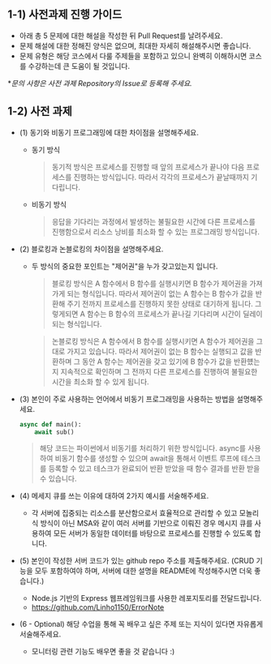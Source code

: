 ## 1-1) 사전과제 진행 가이드

- 아래 총 5 문제에 대한 해설을 작성한 뒤 Pull Request를 날려주세요.
- 문제 해설에 대한 정해진 양식은 없으며, 최대한 자세히 해설해주시면 좋습니다.
- 문제 유형은 해당 코스에서 다룰 주제들을 포함하고 있으니 완벽히 이해하시면 코스를 수강하는데 큰 도움이 될 것입니다.

**문의 사항은 사전 과제 Repository의 Issue로 등록해 주세요.*

## 1-2) 사전 과제

- (1) 동기와 비동기 프로그래밍에 대한 차이점을 설명해주세요.
  - 동기 방식
  
    > 동기적 방식은 프로세스를 진행할 때 앞의 프로세스가 끝나야 다음 프로세스를 진행하는 방식입니다. 따라서 각각의 프로세스가 끝날때까지 기다립니다.
    
  - 비동기 방식
  
    > 응답을 기다리는 과정에서 발생하는 불필요한 시간에 다른 프로세스를 진행함으로서 리소스 낭비를 최소화 할 수 있는 프로그래밍 방식입니다.
  
- (2) 블로킹과 논블로킹의 차이점을 설명해주세요.
  - 두 방식의 중요한 포인트는 "제어권"을 누가 갖고있는지 입니다.
  
    > 블로킹 방식은 A 함수에서 B 함수를 실행시키면 B 함수가 제어권을 가져가게 되는 형식입니다. 따라서 제어권이 없는 A 함수는 B 함수가 값을 반환해 주기 전까지 프로세스를 진행하지 못한 상태로 대기하게 됩니다. 그렇게되면 A 함수는 B 함수의 프로세스가 끝나길 기다리며 시간이 딜레이 되는 형식입니다.

    > 논블로킹 방식은 A 함수에서 B 함수를 실행시키면 A 함수가 제어권을 그대로 가지고 있습니다. 따라서 제어권이 없는 B 함수는 실행되고 값을 반환하며 그 동안 A 함수는 제어권을 갖고 있기에 B 함수가 값을 반환헀는지 지속적으로 확인하며 그 전까지 다른 프로세스를 진행하여 불필요한 시간을 최소화 할 수 있게 됩니다.
  
- (3) 본인이 주로 사용하는 언어에서 비동기 프로그래밍을 사용하는 방법을 설명해주세요.
  ```python
  async def main():
      await sub()
  ```
  > 해당 코드는 파이썬에서 비동기를 처리하기 위한 방식입니다. async를 사용하여 비동기 함수를 생성할 수 있으며 await을 통해서 이벤트 루프에 테스크를 등록할 수 있고 테스크가 완료되어 반환 받았을 때 함수 결과를 반환 받을 수 있습니다.
  
- (4) 메세지 큐를 쓰는 이유에 대하여 2가지 예시를 서술해주세요.

  - 각 서버에 집중되는 리소스를 분산함으로서 효율적으로 관리할 수 있고 모놀리식 방식이 아닌 MSA와 같이 여러 서버를 기반으로 이뤄진 경우 메시지 큐를 사용하여 모든 서버가 동일한 데이터를 바탕으로 프로세스를 진행할 수 있도록 합니다.
  
- (5) 본인이 작성한 서버 코드가 있는 github repo 주소를 제출해주세요. (CRUD 기능을 모두 포함하여야 하며, 서버에 대한 설명을 README에 작성해주시면 더욱 좋습니다.) 
  - Node.js 기반의 Express 웹프레임워크를 사용한 레포지토리를 전달드립니다.
  - https://github.com/Linho1150/ErrorNote
  
- (6 - Optional) 해당 수업을 통해 꼭 배우고 싶은 주제 또는 지식이 있다면 자유롭게 서술해주세요.
  - 모니터링 관련 기능도 배우면 좋을 것 같습니다 :)
